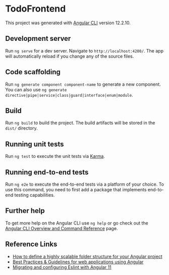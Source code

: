 # TodoFrontend

This project was generated with [Angular CLI](https://github.com/angular/angular-cli) version 12.2.10.

## Development server

Run `ng serve` for a dev server. Navigate to `http://localhost:4200/`. The app will automatically reload if you change any of the source files.

## Code scaffolding

Run `ng generate component component-name` to generate a new component. You can also use `ng generate directive|pipe|service|class|guard|interface|enum|module`.

## Build

Run `ng build` to build the project. The build artifacts will be stored in the `dist/` directory.

## Running unit tests

Run `ng test` to execute the unit tests via [Karma](https://karma-runner.github.io).

## Running end-to-end tests

Run `ng e2e` to execute the end-to-end tests via a platform of your choice. To use this command, you need to first add a package that implements end-to-end testing capabilities.

## Further help

To get more help on the Angular CLI use `ng help` or go check out the [Angular CLI Overview and Command Reference](https://angular.io/cli) page.

## Reference Links

- [How to define a highly scalable folder structure for your Angular project](https://itnext.io/choosing-a-highly-scalable-folder-structure-in-angular-d987de65ec7)
- [Best Practices & Guidelines for web applications using Angular](https://blogs.halodoc.io/angular-best-practices/)
- [Migrating and configuring Eslint with Angular 11](https://dev.to/gsarciotto/migrating-and-configuring-eslint-with-angular-11-3fg1)
